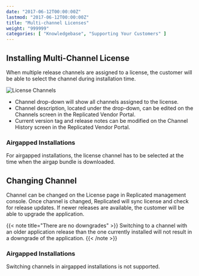 ```yaml
---
date: "2017-06-12T00:00:00Z"
lastmod: "2017-06-12T00:00:00Z"
title: "Multi-channel Licenses"
weight: "999999"
categories: [ "Knowledgebase", "Supporting Your Customers" ]
---
```


## Installing Multi-Channel License
When multiple release channels are assigned to a license, the customer will be able to select the channel during installation time.

![License Channels](/static/license-upload-channels.png)

* Channel drop-down will show all channels assigned to the license.
* Channel description, located under the drop-down, can be edited on the Channels screen in the Replicated Vendor Portal.
* Current version tag and release notes can be modified on the Channel History screen in the Replicated Vendor Portal.

### Airgapped Installations
For airgapped installations, the license channel has to be selected at the time when the airgap bundle is downloaded.

## Changing Channel
Channel can be changed on the License page in Replicated management console.  Once channel is changed, Replicated will sync license and check for release updates.  If newer releases are available, the customer will be able to upgrade the application.

{{< note title="There are no downgrades" >}}
Switching to a channel with an older application release than the one currently installed will not result in a downgrade of the application.
{{< /note >}}

### Airgapped Installations
Switching channels in airgapped installations is not supported.
